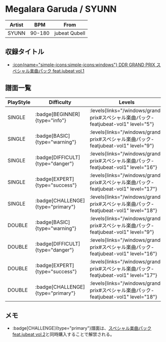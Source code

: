# Megalara Garuda / SYUNN

|Artist|BPM|From|
|------|---|----|
|SYUNN|90-180|jubeat Qubell|

## 収録タイトル

- [:icon{name="simple-icons:simple-icons:windows"} DDR GRAND PRIX スペシャル楽曲パック feat.jubeat vol.1](/windows/grand-prix#スペシャル楽曲パック-featjubeat-vol1)

## 譜面一覧

|PlayStyle|Difficulty|Levels|Notes|Movie|
|---------|----------|------|-----|-----|
|SINGLE| :badge[BEGINNER]{type="info"}| :levels{links="/windows/grand-prix#スペシャル楽曲パック-featjubeat-vol1" level="5"}|138/0||
|SINGLE| :badge[BASIC]{type="warning"}| :levels{links="/windows/grand-prix#スペシャル楽曲パック-featjubeat-vol1" level="9"}|247/16||
|SINGLE| :badge[DIFFICULT]{type="danger"}| :levels{links="/windows/grand-prix#スペシャル楽曲パック-featjubeat-vol1" level="16"}|593/17||
|SINGLE| :badge[EXPERT]{type="success"}| :levels{links="/windows/grand-prix#スペシャル楽曲パック-featjubeat-vol1" level="17"}|654/18||
|SINGLE| :badge[CHALLENGE]{type="primary"}| :levels{links="/windows/grand-prix#スペシャル楽曲パック-featjubeat-vol1" level="18"}|734/55||
|DOUBLE| :badge[BASIC]{type="warning"}| :levels{links="/windows/grand-prix#スペシャル楽曲パック-featjubeat-vol1" level="9"}|245/18||
|DOUBLE| :badge[DIFFICULT]{type="danger"}| :levels{links="/windows/grand-prix#スペシャル楽曲パック-featjubeat-vol1" level="16"}|583/18||
|DOUBLE| :badge[EXPERT]{type="success"}| :levels{links="/windows/grand-prix#スペシャル楽曲パック-featjubeat-vol1" level="17"}|633/18||
|DOUBLE| :badge[CHALLENGE]{type="primary"}| :levels{links="/windows/grand-prix#スペシャル楽曲パック-featjubeat-vol1" level="18"}|691/63||

## メモ

-  :badge[CHALLENGE]{type="primary"}譜面は、[スペシャル楽曲パック feat.jubeat vol.2](/windows/grand-prix#スペシャル楽曲パック-featjubeat-vol2)と同時購入することで解禁される。
